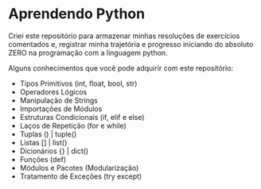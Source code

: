 # Aprendendo Python

Criei este repositório para armazenar minhas resoluções de exercícios comentados e, registrar minha trajetória e progresso iniciando do absoluto ZERO na programação com a linguagem python.

Alguns conhecimentos que você pode adquirir com este repositório:
- Tipos Primitivos (int, float, bool, str)
- Operadores Lógicos
- Manipulação de Strings
- Importações de Módulos
- Estruturas Condicionais (if, elif e else)
- Laços de Repetição (for e while)
- Tuplas () | tuple() 
- Listas [] | list()
- Dicionários {} | dict()
- Funções (def)
- Módulos e Pacotes (Modularização)
- Tratamento de Exceções (try except)

